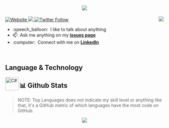 <h1 align="center">
  <a href="https://git.io/typing-svg">
    <img src="https://readme-typing-svg.herokuapp.com?center=true&vCenter=true&lines=Hi%2C+I'm+Eden+%F0%9F%91%8B;I'm+a+Full-stack+developer;I'm+a+code+lover">
  </a>
</h1>
<a href="https://github.com/baohoang2812">
  <img src="https://github-readme-stats.vercel.app/api?username=baohoang2812&hide=stars&show_icons=true&count_private=true&include_all_commits=true" align="right" />
</a>
<p align="left">
  <a href="http://www.giabaohoang.me">
  <img alt="Website" src="https://img.shields.io/website?label=giabaohoang&logo=Firefox%20Browser&style=for-the-badge&up_color=%23353353&up_message=me&url=http%3A%2F%2Fwww.giabaohoang.me%2F">
  </a> 
   <a href="https://github.com/baohoang2812">
   <img src="https://komarev.com/ghpvc/?username=baohoang2812&label=Views">
  </a>
  <a href="https://twitter.com/edenbaohoang">
  <img alt="Twitter Follow" src="https://img.shields.io/twitter/follow/edenbaohoang?color=1DA1F2&logo=twitter&style=for-the-badge">
  </a>
 
</p>
<ul>
  <li>
    :speech_balloon: &nbsp;I like to talk about anything
  </li>
   <li>
     📫 &nbsp;Ask me anything on my <a href="https://github.com/baohoang2812/baohoang2812/issues" target="_blank"><b>issues page</b></a>
  </li>
   <li>
    :computer: &nbsp;Connect with me on <a href="https://www.linkedin.com/in/edenhoang/" target="_blank"><b>LinkedIn</b></a>
  </li>
</ul>
<br/>
<!-- Language and technology-->
<h2 align="left">Language & Technology</h2>
<a href="https://docs.microsoft.com/en-us/" target="_blank"> <img align="left" src="https://raw.githubusercontent.com/rahul-jha98/github_readme_icons/main/language_and_tools/square/c%23/c%23.svg" alt="C#" height="42px"/> </a> 


<!-- Github stats-->
<h2 align="left">📊 Github Stats</h2>
<blockquote>NOTE: Top Languages does not indicate my skill level or anything like that, it's a GitHub metric of which languages have the most code on GitHub.</blockquote>
<p align="center">
  <a href="https://github.com/baohoang2812">
    <img src="https://github-readme-stats.vercel.app/api/top-langs/?username=baohoang2812&layout=compact&langs_count=10">
  </a> 
</p>


 
